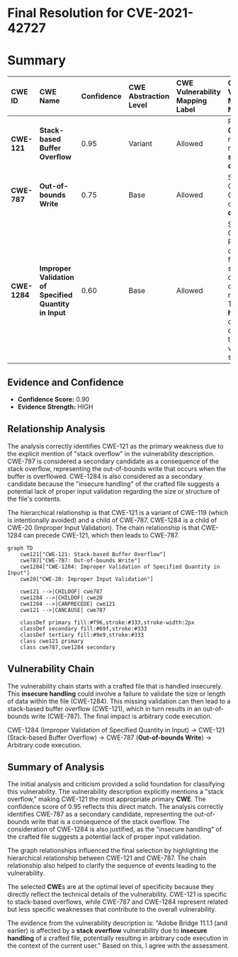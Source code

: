 # Final Resolution for CVE-2021-42727

# Summary
| CWE ID  | CWE Name                          | Confidence | CWE Abstraction Level | CWE Vulnerability Mapping Label | CWE-Vulnerability Mapping Notes |
| :------- | :--------------------------------- | :--------- | :-------------------- | :------------------------------ | :------------------------------ |
| **CWE-121** | **Stack-based Buffer Overflow**         | 0.95       | Variant               | Allowed                         | Primary **CWE**: Directly reflects the reported **stack overflow**.                                                                                                                               |
| **CWE-787** | **Out-of-bounds Write**               | 0.75       | Base                  | Allowed                         | Secondary Candidate: Consequence of the **stack overflow**.                                                                                                                                   |
| **CWE-1284** | **Improper Validation of Specified Quantity in Input** | 0.60       | Base                  | Allowed                         | Secondary Candidate: Possible contributing factor if the size/length of data in the crafted file is not validated. The **insecure handling** of a crafted file can indicate the missing validation of size. |

## Evidence and Confidence

*   **Confidence Score:** 0.90
*   **Evidence Strength:** HIGH

## Relationship Analysis
The analysis correctly identifies CWE-121 as the primary weakness due to the explicit mention of "stack overflow" in the vulnerability description. CWE-787 is considered a secondary candidate as a consequence of the stack overflow, representing the out-of-bounds write that occurs when the buffer is overflowed. CWE-1284 is also considered as a secondary candidate because the "insecure handling" of the crafted file suggests a potential lack of proper input validation regarding the size or structure of the file's contents.

The hierarchical relationship is that CWE-121 is a variant of CWE-119 (which is intentionally avoided) and a child of CWE-787. CWE-1284 is a child of CWE-20 (Improper Input Validation). The chain relationship is that CWE-1284 can precede CWE-121, which then leads to CWE-787.

```mermaid
graph TD
    cwe121["CWE-121: Stack-based Buffer Overflow"]
    cwe787["CWE-787: Out-of-bounds Write"]
    cwe1284["CWE-1284: Improper Validation of Specified Quantity in Input"]
    cwe20["CWE-20: Improper Input Validation"]

    cwe121 -->|CHILDOF| cwe787
    cwe1284 -->|CHILDOF| cwe20
    cwe1284 -->|CANPRECEDE| cwe121
    cwe121 -->|CANCAUSE| cwe787
    
    classDef primary fill:#f96,stroke:#333,stroke-width:2px
    classDef secondary fill:#69f,stroke:#333
    classDef tertiary fill:#9e9,stroke:#333
    class cwe121 primary
    class cwe787,cwe1284 secondary
```

## Vulnerability Chain
The vulnerability chain starts with a crafted file that is handled insecurely. This **insecure handling** could involve a failure to validate the size or length of data within the file (CWE-1284). This missing validation can then lead to a stack-based buffer overflow (CWE-121), which in turn results in an out-of-bounds write (CWE-787). The final impact is arbitrary code execution.

CWE-1284 (Improper Validation of Specified Quantity in Input) -> CWE-121 (Stack-based Buffer Overflow) -> CWE-787 (**Out-of-bounds Write**) -> Arbitrary code execution.

## Summary of Analysis
The initial analysis and criticism provided a solid foundation for classifying this vulnerability. The vulnerability description explicitly mentions a "stack overflow," making CWE-121 the most appropriate primary **CWE**. The confidence score of 0.95 reflects this direct match. The analysis correctly identifies CWE-787 as a secondary candidate, representing the out-of-bounds write that is a consequence of the stack overflow. The consideration of CWE-1284 is also justified, as the "insecure handling" of the crafted file suggests a potential lack of proper input validation.

The graph relationships influenced the final selection by highlighting the hierarchical relationship between CWE-121 and CWE-787. The chain relationship also helped to clarify the sequence of events leading to the vulnerability.

The selected **CWE**s are at the optimal level of specificity because they directly reflect the technical details of the vulnerability. CWE-121 is specific to stack-based overflows, while CWE-787 and CWE-1284 represent related but less specific weaknesses that contribute to the overall vulnerability.

The evidence from the vulnerability description is: "Adobe Bridge 11.1.1 (and earlier) is affected by a **stack overflow** vulnerability due to **insecure handling** of a crafted file, potentially resulting in arbitrary code execution in the context of the current user."
Based on this, I agree with the assessment.